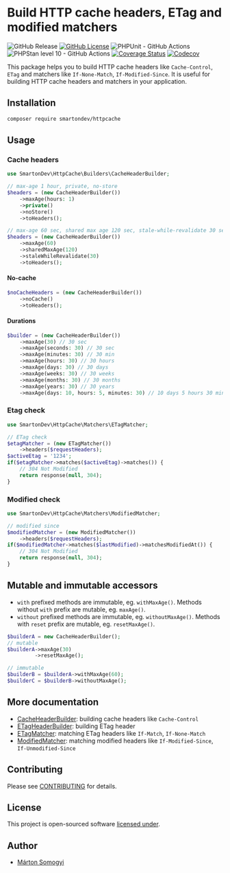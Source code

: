 # Build HTTP cache headers, ETag and modified matchers

![GitHub Release](https://img.shields.io/github/v/release/smartondev/httpcache?include_prereleases)
[![GitHub License](https://img.shields.io/github/license/smartondev/httpcache)](LICENSE)
![PHPUnit - GitHub Actions](https://img.shields.io/github/actions/workflow/status/smartondev/httpcache/phpunit.yml?label=tests)
![PHPStan level 10 - GitHub Actions](https://img.shields.io/github/actions/workflow/status/smartondev/httpcache/phpstan.yml?label=PHPStan%20level%2010)
[![Coverage Status](https://img.shields.io/coverallsCoverage/github/smartondev/httpcache?label=coveralls)](https://coveralls.io/github/smartondev/httpcache?branch=main)
[![Codecov](https://img.shields.io/codecov/c/github/smartondev/httpcache?label=codecov)](https://app.codecov.io/gh/smartondev/httpcache)

This package helps you to build HTTP cache headers like `Cache-Control`, `ETag` and matchers like `If-None-Match`,
`If-Modified-Since`. It is useful for building HTTP cache headers and matchers in your application.

## Installation

```bash
composer require smartondev/httpcache
```

## Usage

### Cache headers

```php
use SmartonDev\HttpCache\Builders\CacheHeaderBuilder;

// max-age 1 hour, private, no-store
$headers = (new CacheHeaderBuilder())
    ->maxAge(hours: 1)
    ->private()
    ->noStore()
    ->toHeaders();

// max-age 60 sec, shared max age 120 sec, stale-while-revalidate 30 sec
$headers = (new CacheHeaderBuilder())
    ->maxAge(60)
    ->sharedMaxAge(120)
    ->staleWhileRevalidate(30)
    ->toHeaders();
```

#### No-cache

```php
$noCacheHeaders = (new CacheHeaderBuilder())
    ->noCache()
    ->toHeaders();
```

#### Durations

```php
$builder = (new CacheHeaderBuilder())
    ->maxAge(30) // 30 sec
    ->maxAge(seconds: 30) // 30 sec
    ->maxAge(minutes: 30) // 30 min
    ->maxAge(hours: 30) // 30 hours
    ->maxAge(days: 30) // 30 days
    ->maxAge(weeks: 30) // 30 weeks
    ->maxAge(months: 30) // 30 months
    ->maxAge(years: 30) // 30 years
    ->maxAge(days: 10, hours: 5, minutes: 30) // 10 days 5 hours 30 minutes
```

### Etag check

```php
use SmartonDev\HttpCache\Matchers\ETagMatcher;

// ETag check
$etagMatcher = (new ETagMatcher())
    ->headers($requestHeaders);
$activeEtag = '1234';
if($etagMatcher->matches($activeEtag)->matches()) {
    // 304 Not Modified
    return response(null, 304);
}
```

### Modified check

```php
use SmartonDev\HttpCache\Matchers\ModifiedMatcher;

// modified since
$modifiedMatcher = (new ModifiedMatcher())
    ->headers($requestHeaders);
if($modifiedMatcher->matches($lastModified)->matchesModifiedAt()) {
    // 304 Not Modified
    return response(null, 304);
}
```

## Mutable and immutable accessors

- `with` prefixed methods are immutable, eg. `withMaxAge()`. Methods without `with` prefix are mutable, eg. `maxAge()`.
- `without` prefixed methods are immutable, eg. `withoutMaxAge()`. Methods with `reset` prefix are mutable, eg.
  `resetMaxAge()`.

```php
$builderA = new CacheHeaderBuilder();
// mutable
$builderA->maxAge(30)
         ->resetMaxAge();

// immutable
$builderB = $builderA->withMaxAge(60);
$builderC = $builderB->withoutMaxAge();
```

## More documentation

- [CacheHeaderBuilder](doc/cache-header-builder.md): building cache headers like `Cache-Control`
- [ETagHeaderBuilder](doc/etag-header-builder.md): building ETag header
- [ETagMatcher](doc/etag-matcher.md): matching ETag headers like `If-Match`, `If-None-Match`
- [ModifiedMatcher](doc/modified-matcher.md): matching modified headers like `If-Modified-Since`, `If-Unmodified-Since`

## Contributing

Please see [CONTRIBUTING](CONTRIBUTING.md) for details.

## License

This project is open-sourced software [licensed under](LICENSE).

## Author

- [Márton Somogyi](https://github.com/kamarton)
